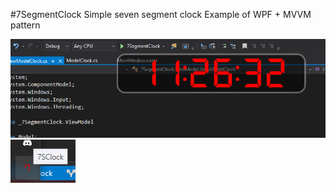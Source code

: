 #7SegmentClock
Simple seven segment clock
Example of WPF + MVVM pattern

![Screenshot1](1.PNG)
![Screenshot2](2.PNG)
